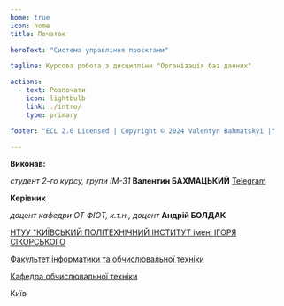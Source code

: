 ```yaml
---
home: true
icon: home
title: Початок

heroText: "Система управління проєктами"

tagline: Курсова робота з дисципліни "Організація баз данних"

actions:
  - text: Розпочати
    icon: lightbulb
    link: ./intro/
    type: primary

footer: "ECL 2.0 Licensed | Copyright © 2024 Valentyn Bahmatskyi |"

---
```



**Виконав:**

*студент 2-го курсу, групи ІМ-31*<span padding-right:5em></span> **Валентин БАХМАЦЬКИЙ** [Telegram](https://t.me/val_entin11)


**Керівник**

*доцент кафедри ОТ ФІОТ, к.т.н., доцент*<span padding-right:5em></span> **Андрій БОЛДАК** 

[НТУУ "КИЇВСЬКИЙ ПОЛІТЕХНІЧНИЙ ІНСТИТУТ імені ІГОРЯ СІКОРСЬКОГО](https://kpi.ua/)

[Факультет інформатики та обчислювальної техніки](https://fiot.kpi.ua/)

[Кафедра обчислювальної техніки](https://comsys.kpi.ua/)

Київ
